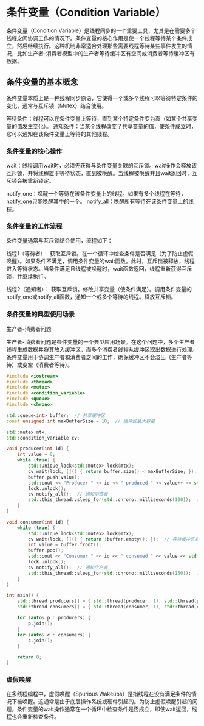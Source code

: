 # 条件变量（Condition Variable）

条件变量（Condition Variable）是线程同步的一个重要工具，尤其是在需要多个线程之间协调工作的情况下。条件变量的核心作用是使一个线程等待某个条件成立，然后继续执行。这种机制非常适合处理那些需要线程等待某些事件发生的情况，比如生产者-消费者模型中的生产者等待缓冲区有空间或消费者等待缓冲区有数据。

## 条件变量的基本概念

条件变量本质上是一种线程同步原语，它使得一个或多个线程可以等待特定条件的变化，通常与互斥锁（Mutex）结合使用。

等待条件：线程可以在条件变量上等待，直到某个特定条件变为真（如某个共享变量的值发生变化）。
通知条件：当某个线程改变了共享变量的值，使条件成立时，它可以通知在该条件变量上等待的其他线程。

### 条件变量的核心操作

wait：线程调用wait时，必须先获得与条件变量关联的互斥锁。wait操作会释放该互斥锁，并将线程置于等待状态，直到被唤醒。当线程被唤醒并且wait返回时，互斥锁会被重新锁定。

notify_one：唤醒一个等待在该条件变量上的线程。如果有多个线程在等待，notify_one只能唤醒其中的一个。
notify_all：唤醒所有等待在该条件变量上的线程。

### 条件变量的工作流程

条件变量通常与互斥锁结合使用，流程如下：

线程1（等待者）：
获取互斥锁。在一个循环中检查条件是否满足（为了防止虚假唤醒）。如果条件不满足，调用条件变量的wait函数。此时，互斥锁被释放，线程进入等待状态。当条件满足且线程被唤醒时，wait函数返回，线程重新获得互斥锁，并继续执行。

线程2（通知者）：
获取互斥锁。修改共享变量（使条件满足）。调用条件变量的notify_one或notify_all函数，通知一个或多个等待的线程。释放互斥锁。

### 条件变量的典型使用场景

生产者-消费者问题

生产者-消费者问题是条件变量的一个典型应用场景。在这个问题中，多个生产者线程生成数据并将其放入缓冲区，而多个消费者线程从缓冲区取出数据进行处理。条件变量用于协调生产者和消费者之间的工作，确保缓冲区不会溢出（生产者等待）或变空（消费者等待）。

```C++
#include <iostream>
#include <thread>
#include <mutex>
#include <condition_variable>
#include <queue>
#include <chrono>

std::queue<int> buffer;  // 共享缓冲区
const unsigned int maxBufferSize = 10;  // 缓冲区最大容量

std::mutex mtx;
std::condition_variable cv;

void producer(int id) {
    int value = 0;
    while (true) {
        std::unique_lock<std::mutex> lock(mtx);
        cv.wait(lock, []() { return buffer.size() < maxBufferSize; });  // 等待缓冲区有空间
        buffer.push(value);
        std::cout << "Producer " << id << " produced " << value++ << std::endl;
        lock.unlock();
        cv.notify_all();  // 通知消费者
        std::this_thread::sleep_for(std::chrono::milliseconds(100));  // 模拟生产时间
    }
}

void consumer(int id) {
    while (true) {
        std::unique_lock<std::mutex> lock(mtx);
        cv.wait(lock, []() { return !buffer.empty(); });  // 等待缓冲区有数据
        int value = buffer.front();
        buffer.pop();
        std::cout << "Consumer " << id << " consumed " << value << std::endl;
        lock.unlock();
        cv.notify_all();  // 通知生产者
        std::this_thread::sleep_for(std::chrono::milliseconds(150));  // 模拟消费时间
    }
}

int main() {
    std::thread producers[] = { std::thread(producer, 1), std::thread(producer, 2) };
    std::thread consumers[] = { std::thread(consumer, 1), std::thread(consumer, 2) };

    for (auto& p : producers) {
        p.join();
    }
    for (auto& c : consumers) {
        c.join();
    }

    return 0;
}

```

### 虚假唤醒

在多线程编程中，虚假唤醒（Spurious Wakeups）是指线程在没有满足条件的情况下被唤醒。这通常是由于底层操作系统或硬件引起的。为防止虚假唤醒引起的问题，条件变量的wait操作通常在一个循环中检查条件是否成立，即使wait返回，线程也会重新检查条件。
